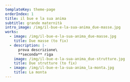 ```yaml
---
templateKey: theme-page
orderIndex: 1
title: il bue e la sua anima
subtitle: grande maternità
intro_image: /img/il-bue-e-la-sua-anima_due-masse.jpg
works:
  - image: /img/il-bue-e-la-sua-anima_due-masse.jpg
    title: Due masse (to fix)
  - description: |-
      prova descrizione\
      **seconda** riga
    image: /img/il-bue-e-la-sua-anima_due-strutture.jpg
    title: Due strutture (to fix)
  - image: /img/il-bue-e-la-sua-anima_la-monta.jpg
    title: La monta
---
```


